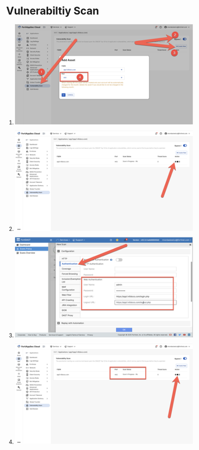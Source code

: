 # Vulnerabiltiy Scan

1. ![vulnerability-scan-1.png](vulnerability-scan-1.png)

1. ![vulnerability-scan-2.png](vulnerability-scan-2.png)

1. ![vulnerability-scan-3.png](vulnerability-scan-3.png)

1. ![vulnerability-scan-4.png](vulnerability-scan-4.png)
